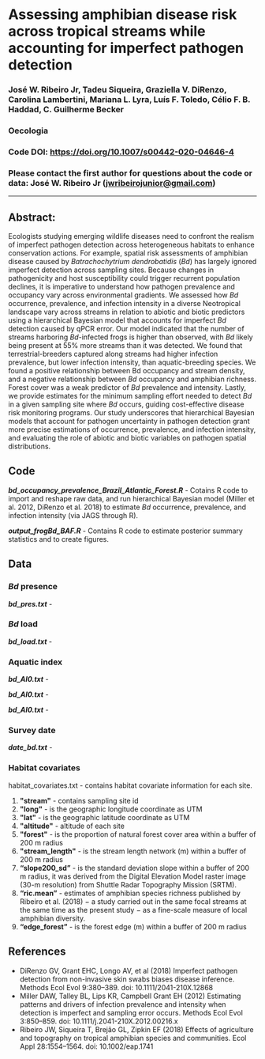 # Assessing amphibian disease risk across tropical streams while accounting for imperfect pathogen detection

### José W. Ribeiro Jr, Tadeu Siqueira, Graziella V. DiRenzo, Carolina Lambertini, Mariana L. Lyra, Luís F. Toledo, Célio F. B. Haddad, C. Guilherme Becker

### Oecologia

### Code DOI: https://doi.org/10.1007/s00442-020-04646-4

### Please contact the first author for questions about the code or data: José W. Ribeiro Jr (jwribeirojunior@gmail.com)
__________________________________________________________________________________________________________________________________________
## Abstract:
Ecologists studying emerging wildlife diseases need to confront the realism of imperfect pathogen detection across heterogeneous habitats to enhance conservation actions. For example, spatial risk assessments of amphibian disease caused by *Batrachochytrium dendrobatidis* (*Bd*) has largely ignored imperfect detection across sampling sites. Because changes in pathogenicity and host susceptibility could trigger recurrent population declines, it is imperative to understand how pathogen prevalence and occupancy vary across environmental gradients. We assessed how *Bd* occurrence, prevalence, and infection intensity in a diverse Neotropical landscape vary across streams in relation to abiotic and biotic predictors using a hierarchical Bayesian model that accounts for imperfect *Bd* detection caused by qPCR error. Our model indicated that the number of streams harboring *Bd*-infected frogs is higher than observed, with *Bd* likely being present at 55% more streams than it was detected. We found that terrestrial-breeders captured along streams had higher infection prevalence, but lower infection intensity, than aquatic-breeding species. We found a positive relationship between Bd occupancy and stream density, and a negative relationship between *Bd* occupancy and amphibian richness. Forest cover was a weak predictor of *Bd* prevalence and intensity. Lastly, we provide estimates for the minimum sampling effort needed to detect *Bd* in a given sampling site where *Bd* occurs, guiding cost-effective disease risk monitoring programs. Our study underscores that hierarchical Bayesian models that account for pathogen uncertainty in pathogen detection grant more precise estimations of occurrence, prevalence, and infection intensity, and evaluating the role of abiotic and biotic variables on pathogen spatial distributions.

## Code
__*bd_occupancy_prevalence_Brazil_Atlantic_Forest.R*__ - Cotains R code to import and reshape raw data, and run hierarchical Bayesian model (Miller et al. 2012, DiRenzo et al. 2018) to estimate *Bd* occurrence, prevalence, and infection intensity (via JAGS through R).

__*output_frogBd_BAF.R*__ - Contains R code to estimate posterior summary statistics and to create figures. 

## Data

### *Bd* presence
__*bd_pres.txt*__ -

### *Bd* load
__*bd_load.txt*__ -

### Aquatic index
__*bd_AI0.txt*__ -

__*bd_AI0.txt*__ - 

__*bd_AI0.txt*__ - 

### Survey date
__*date_bd.txt*__ - 

### Habitat covariates
habitat_covariates.txt - contains habitat covariate information for each site. 
1. __"stream"__ - contains sampling site id
2. __"long"__ - is the geographic longitude coordinate as UTM
3. __"lat"__ - is the geographic latitude coordinate as UTM
4. __"altitude"__ - altitude of each site
5. __"forest"__ - is the proportion of natural forest cover area within a buffer of 200 m radius
6. __"stream_length"__ - is the stream length network (m) within a buffer of 200 m radius
7. __“slope200_sd”__ - is the standard deviation slope within a buffer of 200 m radius, it was derived from the Digital Elevation Model raster image (30-m resolution) from Shuttle Radar Topography Mission (SRTM).
8. __“ric.mean”__ - estimates of amphibian species richness published by Ribeiro et al. (2018) − a study carried out in the same focal streams at the same time as the present study − as a fine-scale measure of local amphibian diversity. 
9. __“edge_forest”__ - is the forest edge (m) within a buffer of 200 m radius

## References
- DiRenzo GV, Grant EHC, Longo AV, et al (2018) Imperfect pathogen detection from non-invasive skin swabs biases disease inference. Methods Ecol Evol 9:380–389. doi: 10.1111/2041-210X.12868
- Miller DAW, Talley BL, Lips KR, Campbell Grant EH (2012) Estimating patterns and drivers of infection prevalence and intensity when detection is imperfect and sampling error occurs. Methods Ecol Evol 3:850–859. doi: 10.1111/j.2041-210X.2012.00216.x
- Ribeiro JW, Siqueira T, Brejão GL, Zipkin EF (2018) Effects of agriculture and topography on tropical amphibian species and communities. Ecol Appl 28:1554–1564. doi: 10.1002/eap.1741
